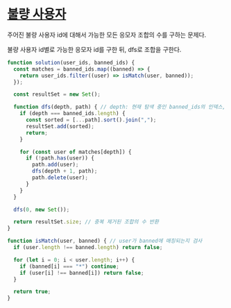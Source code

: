 # [불량 사용자](https://school.programmers.co.kr/learn/courses/30/lessons/64064)

주어진 불량 사용자 id에 대해서 가능한 모든 응모자 조합의 수를 구하는 문제다.

불량 사용자 id별로 가능한 응모자 id를 구한 뒤, dfs로 조합을 구한다.

```JavaScript
function solution(user_ids, banned_ids) {
  const matches = banned_ids.map((banned) => {
    return user_ids.filter((user) => isMatch(user, banned));
  });

  const resultSet = new Set();

  function dfs(depth, path) { // depth: 현재 탐색 중인 banned_ids의 인덱스, path: 현재까지 선택된 user_ids
    if (depth === banned_ids.length) {
      const sorted = [...path].sort().join(",");
      resultSet.add(sorted);
      return;
    }

    for (const user of matches[depth]) {
      if (!path.has(user)) {
        path.add(user);
        dfs(depth + 1, path);
        path.delete(user);
      }
    }
  }

  dfs(0, new Set());

  return resultSet.size; // 중복 제거된 조합의 수 반환
}

function isMatch(user, banned) { // user가 banned에 매칭되는지 검사
  if (user.length !== banned.length) return false;

  for (let i = 0; i < user.length; i++) {
    if (banned[i] === "*") continue;
    if (user[i] !== banned[i]) return false;
  }

  return true;
}
```
